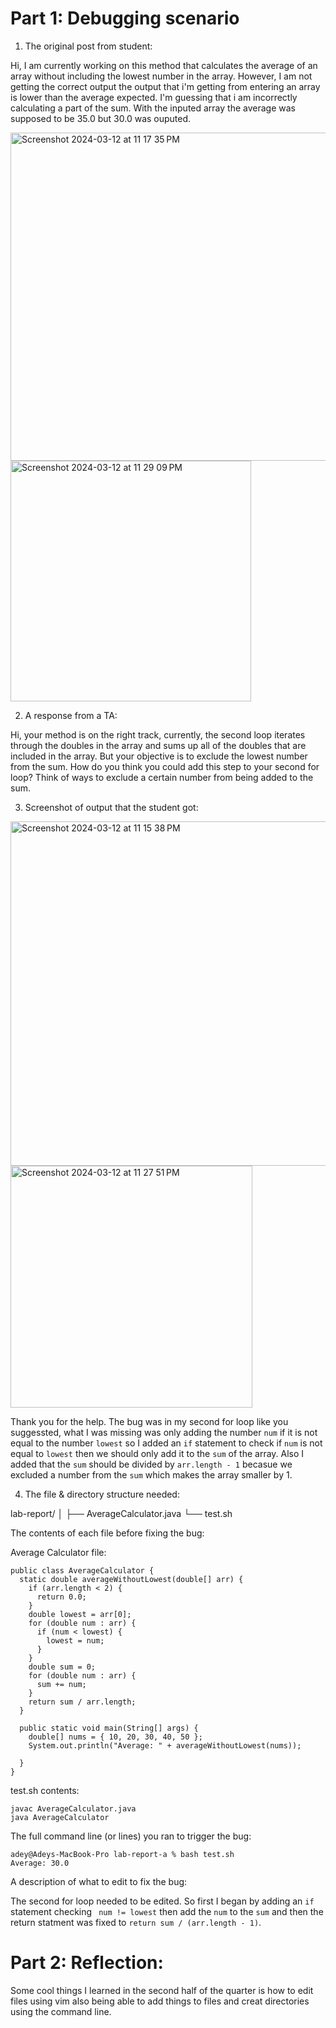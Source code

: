 # Part 1: Debugging scenario


1. The original post from student:

Hi, I am currently working on this method that calculates the average of an array without including the lowest number in the array.
However, I am not getting the correct output the output that i'm getting from entering an array is lower than the average expected. I'm guessing that i am incorrectly calculating a part of the sum. With the inputed array the average was supposed to be 35.0 but 30.0 was ouputed. 

<img width="525" alt="Screenshot 2024-03-12 at 11 17 35 PM" src="https://github.com/AdeyAA/cse15l-lab-reports/assets/96445037/3fa06886-8184-43e1-8089-dc56df375dac">

<img width="385" alt="Screenshot 2024-03-12 at 11 29 09 PM" src="https://github.com/AdeyAA/cse15l-lab-reports/assets/96445037/4b391481-6b0d-4ca3-8f03-1906df0d59c5">




   
2. A response from a TA:



Hi, your method is on the right track, currently, the second loop iterates through the doubles in the array and sums up all of the doubles that are included in the array. But your objective is to exclude the lowest number from the sum. How do you think you could add this step to your second for loop? Think of ways to exclude a certain number from being added to the sum. 




3. Screenshot of output that the student got:

<img width="551" alt="Screenshot 2024-03-12 at 11 15 38 PM" src="https://github.com/AdeyAA/cse15l-lab-reports/assets/96445037/23350bd1-3dd4-4065-b916-4e6b58e7227c">


<img width="387" alt="Screenshot 2024-03-12 at 11 27 51 PM" src="https://github.com/AdeyAA/cse15l-lab-reports/assets/96445037/c180b171-7630-4c86-b835-68db12dba3e9">


Thank you for the help. The bug was in my second for loop like you suggessted, what I was missing was only adding the number `num` if it is not equal to the number `lowest` so I added an `if` statement to check if `num` is not equal to `lowest` then we should only add it to the `sum` of the array. Also I added that the `sum` should be divided by `arr.length - 1` becasue we excluded a number from the `sum` which makes the array smaller by 1.


4. The file & directory structure needed:

lab-report/
│
├── AverageCalculator.java
└── test.sh


   
The contents of each file before fixing the bug:

Average Calculator file:

```
public class AverageCalculator {
  static double averageWithoutLowest(double[] arr) {
    if (arr.length < 2) {
      return 0.0;
    }
    double lowest = arr[0];
    for (double num : arr) {
      if (num < lowest) {
        lowest = num;
      }
    }
    double sum = 0;
    for (double num : arr) {
      sum += num;
    }
    return sum / arr.length;
  }

  public static void main(String[] args) {
    double[] nums = { 10, 20, 30, 40, 50 };
    System.out.println("Average: " + averageWithoutLowest(nums));

  }
}

```
test.sh contents:

```
javac AverageCalculator.java
java AverageCalculator
```




The full command line (or lines) you ran to trigger the bug:


```
adey@Adeys-MacBook-Pro lab-report-a % bash test.sh
Average: 30.0
```





A description of what to edit to fix the bug:

The second for loop needed to be edited. So first I began by adding an `if` statement checking ` num != lowest` then add the `num` to the `sum` and then the return statment was fixed to `return sum / (arr.length - 1)`. 





# Part 2: Reflection:

Some cool things I learned in the second half of the quarter is how to edit files using vim also being able to add things to files and creat directories using the command line.


